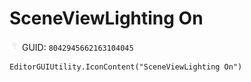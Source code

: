 # SceneViewLighting On
![](/img/SceneViewLighting%20On.png)
GUID: `8042945662163104045`
```
EditorGUIUtility.IconContent("SceneViewLighting On")
```
